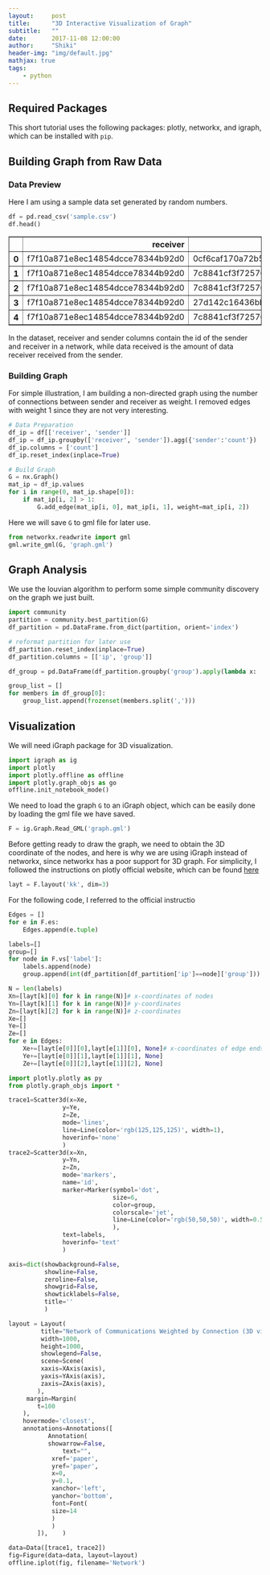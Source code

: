 ```yaml
---
layout:     post
title:      "3D Interactive Visualization of Graph"
subtitle:   ""
date:       2017-11-08 12:00:00
author:     "Shiki"
header-img: "img/default.jpg"
mathjax: true
tags:
    - python
---
```


## Required Packages

This short tutorial uses the following packages: plotly, networkx, and igraph, which can be installed with ```pip```.   

## Building Graph from Raw Data

### Data Preview
Here I am using a sample data set generated by random numbers.  
```python
df = pd.read_csv('sample.csv')
df.head()
```

<div>
<style>
    .dataframe thead tr:only-child th {
        text-align: right;
    }

    .dataframe thead th {
        text-align: left;
    }

    .dataframe tbody tr th {
        vertical-align: top;
    }
</style>
<table border="1" class="dataframe">
  <thead>
    <tr style="text-align: right;">
      <th></th>
      <th>receiver</th>
      <th>sender</th>
      <th>data_received</th>
    </tr>
  </thead>
  <tbody>
    <tr>
      <th>0</th>
      <td>f7f10a871e8ec14854dcce78344b92d0</td>
      <td>0cf6caf170a72b56f8e572c96aa4382e</td>
      <td>632</td>
    </tr>
    <tr>
      <th>1</th>
      <td>f7f10a871e8ec14854dcce78344b92d0</td>
      <td>7c8841cf3f725761af2a14b2d59043a5</td>
      <td>76715</td>
    </tr>
    <tr>
      <th>2</th>
      <td>f7f10a871e8ec14854dcce78344b92d0</td>
      <td>7c8841cf3f725761af2a14b2d59043a5</td>
      <td>51591</td>
    </tr>
    <tr>
      <th>3</th>
      <td>f7f10a871e8ec14854dcce78344b92d0</td>
      <td>27d142c16436bbad772d2c4c3f0d97df</td>
      <td>33814</td>
    </tr>
    <tr>
      <th>4</th>
      <td>f7f10a871e8ec14854dcce78344b92d0</td>
      <td>7c8841cf3f725761af2a14b2d59043a5</td>
      <td>5651</td>
    </tr>
  </tbody>
</table>
</div>

In the dataset, receiver and sender columns contain the id of the sender and receiver in a network, while data received is the amount of data receiver received from the sender.  

### Building Graph

For simple illustration, I am building a non-directed graph using the number of connections between sender and receiver as weight. I removed edges with weight 1 since they are not very interesting.   

```python
# Data Preparation
df_ip = df[['receiver', 'sender']]
df_ip = df_ip.groupby(['receiver', 'sender']).agg({'sender':'count'})
df_ip.columns = ['count']
df_ip.reset_index(inplace=True)

# Build Graph
G = nx.Graph()
mat_ip = df_ip.values
for i in range(0, mat_ip.shape[0]):
    if mat_ip[i, 2] > 1:
        G.add_edge(mat_ip[i, 0], mat_ip[i, 1], weight=mat_ip[i, 2])
```

Here we will save ```G``` to gml file for later use.  
```python
from networkx.readwrite import gml
gml.write_gml(G, 'graph.gml')
```

## Graph Analysis

We use the louvian algorithm to perform some simple community discovery on the graph we just built.  
```python
import community
partition = community.best_partition(G)
df_partition = pd.DataFrame.from_dict(partition, orient='index')
```
```python
# reformat partition for later use
df_partition.reset_index(inplace=True)
df_partition.columns = [['ip', 'group']]

df_group = pd.DataFrame(df_partition.groupby('group').apply(lambda x: ','.join(x.ip)))

group_list = []
for members in df_group[0]:
    group_list.append(frozenset(members.split(',')))
```

## Visualization

We will need iGraph package for 3D visualization.  

```python
import igraph as ig
import plotly
import plotly.offline as offline
import plotly.graph_objs as go
offline.init_notebook_mode()
```
We need to load the graph ```G``` to an iGraph object, which can be easily done by loading the gml file we have saved.  
```python
F = ig.Graph.Read_GML('graph.gml')
```

Before getting ready to draw the graph, we need to obtain the 3D coordinate of the nodes, and here is why we are using iGraph instead of networkx, since networkx has a poor support for 3D graph. For simplicity, I followed the instructions on plotly official website, which can be found [here](https://plot.ly/python/3d-network-graph/)  

```python
layt = F.layout('kk', dim=3)
```

For the following code, I referred to the official instructio
```python
Edges = []
for e in F.es:
    Edges.append(e.tuple)

labels=[]
group=[]
for node in F.vs['label']:
    labels.append(node)
    group.append(int(df_partition[df_partition['ip']==node]['group']))

N = len(labels)
Xn=[layt[k][0] for k in range(N)]# x-coordinates of nodes
Yn=[layt[k][1] for k in range(N)]# y-coordinates
Zn=[layt[k][2] for k in range(N)]# z-coordinates
Xe=[]
Ye=[]
Ze=[]
for e in Edges:
    Xe+=[layt[e[0]][0],layt[e[1]][0], None]# x-coordinates of edge ends
    Ye+=[layt[e[0]][1],layt[e[1]][1], None]
    Ze+=[layt[e[0]][2],layt[e[1]][2], None]
```

```python
import plotly.plotly as py
from plotly.graph_objs import *
```

```python
trace1=Scatter3d(x=Xe,
               y=Ye,
               z=Ze,
               mode='lines',
               line=Line(color='rgb(125,125,125)', width=1),
               hoverinfo='none'
               )
trace2=Scatter3d(x=Xn,
               y=Yn,
               z=Zn,
               mode='markers',
               name='id',
               marker=Marker(symbol='dot',
                             size=6,
                             color=group,
                             colorscale='jet',
                             line=Line(color='rgb(50,50,50)', width=0.5)
                             ),
               text=labels,
               hoverinfo='text'
               )
```

```python
axis=dict(showbackground=False,
          showline=False,
          zeroline=False,
          showgrid=False,
          showticklabels=False,
          title=''
          )
```

```python
layout = Layout(
         title="Network of Communications Weighted by Connection (3D visualization)",
         width=1000,
         height=1000,
         showlegend=False,
         scene=Scene(
         xaxis=XAxis(axis),
         yaxis=YAxis(axis),
         zaxis=ZAxis(axis),
        ),
     margin=Margin(
        t=100
    ),
    hovermode='closest',
    annotations=Annotations([
           Annotation(
           showarrow=False,
               text="",
            xref='paper',
            yref='paper',
            x=0,
            y=0.1,
            xanchor='left',
            yanchor='bottom',
            font=Font(
            size=14
            )
            )
        ]),    )
```

```python
data=Data([trace1, trace2])
fig=Figure(data=data, layout=layout)
offline.iplot(fig, filename='Network')
```

<script src="https://cdn.plot.ly/plotly-latest.min.js"></script>
<div id="f3f0508d-ed2d-454c-b6a1-13e6f5b7a7c1" style="height: 1000px; width: 1000px;" class="plotly-graph-div"></div><script type="text/javascript">window.PLOTLYENV=window.PLOTLYENV || {};window.PLOTLYENV.BASE_URL="https://plot.ly";Plotly.newPlot("f3f0508d-ed2d-454c-b6a1-13e6f5b7a7c1", [{"type": "scatter3d", "x": [1.8091412088752352, 1.6398529829732507, null, 1.8091412088752352, 1.0930539979163616, null, 1.8091412088752352, 1.9243958923331401, null, 1.8091412088752352, 2.4887296856835883, null, 1.8091412088752352, 0.7160512241443698, null, 1.8091412088752352, 2.8399847278043424, null, 1.8091412088752352, 2.4516594050324865, null, 1.8091412088752352, 1.4897694684476248, null, 1.6398529829732507, 0.8421632710042978, null, 1.6398529829732507, 1.8282630776886002, null, 1.6398529829732507, 2.615577016750747, null, 1.6398529829732507, 1.2124187573334209, null, 1.6398529829732507, 0.6354464340278783, null, 1.6398529829732507, 1.4843089118992254, null, 1.6398529829732507, 1.8443924526836346, null, 1.6398529829732507, 2.711648934710735, null, 1.6398529829732507, 0.4793356990042368, null, 1.6398529829732507, 1.7188415696825192, null, 1.6398529829732507, 2.4489877492276997, null, 1.6398529829732507, 1.8387607087189721, null, 1.6398529829732507, 1.022359165461922, null, 1.6398529829732507, 2.8250211646001944, null, 1.6398529829732507, 2.524949510215037, null, 1.6398529829732507, 2.5567594984840616, null, 1.6398529829732507, 1.5663337557797739, null, 1.6398529829732507, 1.5312914385506997, null, 1.6398529829732507, 1.139051086011674, null, 1.6398529829732507, 1.7130302585067727, null, 1.6398529829732507, 2.4701584033289175, null, 1.6398529829732507, 1.595315006649691, null, 1.6398529829732507, 2.383761956099868, null, 1.6398529829732507, 1.7992706439999042, null, 1.6398529829732507, 1.7158656196557474, null, 1.6398529829732507, 2.3885584211963784, null, 1.6398529829732507, 2.4807944092063297, null, 1.6398529829732507, 1.4800962331577918, null, 1.6398529829732507, 0.6602354021851373, null, 1.6398529829732507, 2.802305979503826, null, 1.6398529829732507, 1.7240431867267831, null, 1.6398529829732507, 0.7977759964262622, null, 1.6398529829732507, 2.159258825253589, null, 1.6398529829732507, 0.5428401675271539, null, 1.6398529829732507, 1.7170032999055962, null, 1.6398529829732507, 1.8697450317078128, null, 1.6398529829732507, 1.8642630280135792, null, 1.6398529829732507, 1.3939428097343058, null, 1.6398529829732507, 0.9260594382290387, null, 1.6398529829732507, 1.6847247050808882, null, 1.6398529829732507, 0.4812832599828903, null, 1.6398529829732507, 1.9229958608450646, null, 1.0930539979163616, 1.8387607087189721, null, 1.0930539979163616, 1.5663337557797739, null, 1.0930539979163616, 1.5312914385506997, null, 1.0930539979163616, 1.2124187573334209, null, 1.0930539979163616, -0.002523052686289663, null, 1.0930539979163616, 1.1637519663737097, null, 1.0930539979163616, 0.35888066569171795, null, 1.0930539979163616, 1.3770377058926506, null, 1.0930539979163616, -0.11944292375384949, null, 1.0930539979163616, 0.061140587606771206, null, 1.0930539979163616, 1.5248362511867406, null, 1.0930539979163616, 0.8421632710042978, null, 1.0930539979163616, 1.7188415696825192, null, 1.0930539979163616, 2.4489877492276997, null, 1.0930539979163616, 1.2673610271623552, null, 1.0930539979163616, -0.09147499752074983, null, 1.0930539979163616, 1.2778730571057908, null, 1.0930539979163616, 1.8725089544738494, null, 1.0930539979163616, 0.9411278331876973, null, 1.0930539979163616, 1.7130302585067727, null, 1.0930539979163616, -0.01006198059122763, null, 1.0930539979163616, 0.40579340399227803, null, 1.0930539979163616, 1.9108709746419568, null, 1.0930539979163616, 1.595315006649691, null, 1.0930539979163616, 1.7992706439999042, null, 1.0930539979163616, 0.4244787875029755, null, 1.0930539979163616, -0.14492526452652904, null, 1.0930539979163616, 0.7447845313131862, null, 1.0930539979163616, 1.4800962331577918, null, 1.0930539979163616, 0.24370034786015324, null, 1.0930539979163616, 0.5332662788928755, null, 1.0930539979163616, 0.10647939591693964, null, 1.0930539979163616, 1.9145386433263036, null, 1.0930539979163616, 1.0406437981308312, null, 1.0930539979163616, 0.5388908508925508, null, 1.0930539979163616, 2.159258825253589, null, 1.0930539979163616, 0.894684475057879, null, 1.0930539979163616, 0.4085313232264451, null, 1.0930539979163616, 1.0164889131144725, null, 1.0930539979163616, 1.7170032999055962, null, 1.0930539979163616, 1.5675139725823837, null, 1.0930539979163616, 0.2613816937075544, null, 1.0930539979163616, 1.8642630280135792, null, 1.0930539979163616, 0.6957523813837874, null, 1.0930539979163616, 0.8161284583418782, null, 1.0930539979163616, 0.23411723383458943, null, 1.0930539979163616, 0.4812832599828903, null, 1.0930539979163616, 1.9203906405625213, null, 1.0930539979163616, 1.9229958608450646, null, 1.8443924526836346, 2.8399847278043424, null, 1.8443924526836346, 2.19165192016015, null, 1.8443924526836346, 0.7160512241443698, null, 1.8443924526836346, 2.4516594050324865, null, 1.8443924526836346, 1.4897694684476248, null, 2.8399847278043424, 1.8387607087189721, null, 2.8399847278043424, 1.5663337557797739, null, 2.8399847278043424, 1.7130302585067727, null, 2.8399847278043424, 1.7158656196557474, null, 2.8399847278043424, 2.159258825253589, null, 2.8399847278043424, 1.7170032999055962, null, 2.8399847278043424, 2.615577016750747, null, 2.8399847278043424, 4.15778677131672, null, 2.8399847278043424, 3.641720524595343, null, 2.8399847278043424, 2.9306430809297783, null, 2.8399847278043424, 4.031030736418886, null, 2.8399847278043424, 3.764320299093937, null, 2.8399847278043424, 2.711648934710735, null, 2.8399847278043424, 3.078704642990854, null, 2.8399847278043424, 1.7188415696825192, null, 2.8399847278043424, 2.4489877492276997, null, 2.8399847278043424, 3.850387150404543, null, 2.8399847278043424, 2.8250211646001944, null, 2.8399847278043424, 2.524949510215037, null, 2.8399847278043424, 2.5567594984840616, null, 2.8399847278043424, 1.8725089544738494, null, 2.8399847278043424, 1.5312914385506997, null, 2.8399847278043424, 3.6330380819808825, null, 2.8399847278043424, 4.025400153514437, null, 2.8399847278043424, 3.5988547470113104, null, 2.8399847278043424, 3.436783984788023, null, 2.8399847278043424, 3.86836041496812, null, 2.8399847278043424, 3.993613402012192, null, 2.8399847278043424, 2.4701584033289175, null, 2.8399847278043424, 4.0107432192956285, null, 2.8399847278043424, 1.595315006649691, null, 2.8399847278043424, 2.383761956099868, null, 2.8399847278043424, 1.7992706439999042, null, 2.8399847278043424, 3.61576847769739, null, 2.8399847278043424, 3.491902170909252, null, 2.8399847278043424, 3.8675815384110748, null, 2.8399847278043424, 3.3352960005378582, null, 2.8399847278043424, 2.9436694367942926, null, 2.8399847278043424, 3.5201049424086404, null, 2.8399847278043424, 2.4807944092063297, null, 2.8399847278043424, 1.4800962331577918, null, 2.8399847278043424, 3.1723962335099114, null, 2.8399847278043424, 2.802305979503826, null, 2.8399847278043424, 1.9145386433263036, null, 2.8399847278043424, 2.892653297116749, null, 2.8399847278043424, 3.6918316164320637, null, 2.8399847278043424, 3.3311673391896406, null, 2.8399847278043424, 3.7790267278362113, null, 2.8399847278043424, 3.4118862584051564, null, 2.8399847278043424, 3.6595675564031946, null, 2.8399847278043424, 1.8642630280135792, null, 2.8399847278043424, 1.6847247050808882, null, 2.8399847278043424, 3.2203289633699805, null, 2.8399847278043424, 2.045723936349349, null, 2.8399847278043424, 3.867705870001115, null, 2.8399847278043424, 3.247695257721597, null, 2.8399847278043424, 1.9203906405625213, null, 2.8399847278043424, 3.6410965238437885, null, 2.8399847278043424, 1.9229958608450646, null, 2.8399847278043424, 3.9981137418716712, null, 0.8421632710042978, 1.4897694684476248, null, 0.8421632710042978, 1.9243958923331401, null, 0.8421632710042978, 1.3892359564725179, null, 0.8421632710042978, 0.7160512241443698, null, 0.8421632710042978, 2.4516594050324865, null, 1.4897694684476248, 1.5663337557797739, null, 1.4897694684476248, 1.595315006649691, null, 1.4897694684476248, 1.7158656196557474, null, 1.4897694684476248, 1.4800962331577918, null, 1.4897694684476248, 1.7170032999055962, null, 1.4897694684476248, 2.615577016750747, null, 1.4897694684476248, 1.2124187573334209, null, 1.4897694684476248, 0.35888066569171795, null, 1.4897694684476248, 2.711648934710735, null, 1.4897694684476248, 0.4793356990042368, null, 1.4897694684476248, 1.7188415696825192, null, 1.4897694684476248, 1.022359165461922, null, 1.4897694684476248, 2.8250211646001944, null, 1.4897694684476248, 2.524949510215037, null, 1.4897694684476248, 2.5567594984840616, null, 1.4897694684476248, 1.5312914385506997, null, 1.4897694684476248, 0.7069674914423659, null, 1.4897694684476248, 1.686103603871418, null, 1.4897694684476248, 0.19100614823594253, null, 1.4897694684476248, 2.4701584033289175, null, 1.4897694684476248, 0.40579340399227803, null, 1.4897694684476248, 2.383761956099868, null, 1.4897694684476248, 1.7992706439999042, null, 1.4897694684476248, 2.3885584211963784, null, 1.4897694684476248, 2.4807944092063297, null, 1.4897694684476248, 0.7447845313131862, null, 1.4897694684476248, 0.6602354021851373, null, 1.4897694684476248, 2.802305979503826, null, 1.4897694684476248, 0.7977759964262622, null, 1.4897694684476248, 2.159258825253589, null, 1.4897694684476248, 0.5428401675271539, null, 1.4897694684476248, 1.8642630280135792, null, 1.4897694684476248, 1.6847247050808882, null, 1.4897694684476248, 1.3152540095731275, null, 1.4897694684476248, 1.2521139481882355, null, 1.4897694684476248, 0.4812832599828903, null, 1.9243958923331401, 1.2124187573334209, null, 1.9243958923331401, 1.7188415696825192, null, 1.9243958923331401, 1.5663337557797739, null, 1.9243958923331401, 1.7130302585067727, null, 1.9243958923331401, 0.40579340399227803, null, 1.9243958923331401, 1.7992706439999042, null, 1.9243958923331401, 2.911612962802882, null, 1.9243958923331401, 2.3885584211963784, null, 1.9243958923331401, 2.81992973981312, null, 1.9243958923331401, 2.802305979503826, null, 1.9243958923331401, 1.8642630280135792, null, 1.9243958923331401, 1.9229958608450646, null, 1.2124187573334209, 1.3892359564725179, null, 1.2124187573334209, 2.4887296856835883, null, 1.2124187573334209, 2.290907839367417, null, 1.2124187573334209, 0.7160512241443698, null, 1.2124187573334209, 1.493784698082266, null, 1.2124187573334209, 2.4516594050324865, null, 1.7188415696825192, 1.3892359564725179, null, 1.7188415696825192, 2.4887296856835883, null, 1.7188415696825192, 2.19165192016015, null, 1.7188415696825192, 0.7160512241443698, null, 1.7188415696825192, 1.493784698082266, null, 1.7188415696825192, 2.4516594050324865, null, 1.5663337557797739, 1.3892359564725179, null, 1.5663337557797739, 0.7160512241443698, null, 1.5663337557797739, 2.4516594050324865, null, 1.7130302585067727, 0.7160512241443698, null, 1.7130302585067727, 2.4516594050324865, null, 1.7130302585067727, 2.19165192016015, null, 1.7130302585067727, 2.290907839367417, null, 0.40579340399227803, 0.7160512241443698, null, 1.7992706439999042, 1.3892359564725179, null, 1.7992706439999042, 2.4887296856835883, null, 1.7992706439999042, 2.061511883946768, null, 1.7992706439999042, 2.19165192016015, null, 1.7992706439999042, 2.290907839367417, null, 1.7992706439999042, 0.7160512241443698, null, 1.7992706439999042, 1.493784698082266, null, 1.7992706439999042, 2.4516594050324865, null, 2.911612962802882, 2.290907839367417, null, 2.911612962802882, 2.4516594050324865, null, 2.3885584211963784, 2.4887296856835883, null, 2.3885584211963784, 2.290907839367417, null, 2.81992973981312, 2.4516594050324865, null, 2.802305979503826, 2.4516594050324865, null, 1.8642630280135792, 2.4887296856835883, null, 1.8642630280135792, 2.061511883946768, null, 1.8642630280135792, 2.290907839367417, null, 1.8642630280135792, 0.7160512241443698, null, 1.8642630280135792, 1.493784698082266, null, 1.8642630280135792, 2.4516594050324865, null, 1.9229958608450646, 2.4887296856835883, null, 1.9229958608450646, 2.19165192016015, null, 1.9229958608450646, 2.290907839367417, null, 1.9229958608450646, 0.7160512241443698, null, 1.9229958608450646, 2.4516594050324865, null, 2.615577016750747, 1.493784698082266, null, 2.615577016750747, 2.4516594050324865, null, 0.6354464340278783, 0.7160512241443698, null, 2.711648934710735, 2.4516594050324865, null, 0.4793356990042368, 0.7160512241443698, null, 0.4793356990042368, 1.493784698082266, null, 1.8387607087189721, 2.4887296856835883, null, 1.8387607087189721, 2.19165192016015, null, 1.8387607087189721, 0.7160512241443698, null, 1.8387607087189721, 1.493784698082266, null, 1.8387607087189721, 2.1064059917973097, null, 1.8387607087189721, 2.4516594050324865, null, 2.8250211646001944, 2.4516594050324865, null, 2.524949510215037, 1.3892359564725179, null, 2.524949510215037, 1.493784698082266, null, 2.524949510215037, 2.4516594050324865, null, 1.5312914385506997, 1.3892359564725179, null, 1.5312914385506997, 0.7160512241443698, null, 1.5312914385506997, 1.493784698082266, null, 1.5312914385506997, 2.4516594050324865, null, 1.595315006649691, 0.7160512241443698, null, 1.595315006649691, 2.4516594050324865, null, 1.7158656196557474, 0.7160512241443698, null, 2.4807944092063297, 1.3892359564725179, null, 1.4800962331577918, 1.3892359564725179, null, 1.4800962331577918, 0.7160512241443698, null, 1.4800962331577918, 2.4516594050324865, null, 2.159258825253589, 1.3892359564725179, null, 2.159258825253589, 2.4887296856835883, null, 2.159258825253589, 1.493784698082266, null, 2.159258825253589, 2.4516594050324865, null, 0.5428401675271539, 0.7160512241443698, null, 1.7170032999055962, 1.3892359564725179, null, 1.7170032999055962, 2.4887296856835883, null, 1.7170032999055962, 2.290907839367417, null, 1.7170032999055962, 0.7160512241443698, null, 1.7170032999055962, 1.493784698082266, null, 0.9260594382290387, 2.061511883946768, null, 0.9260594382290387, 0.7160512241443698, null, 0.9260594382290387, 1.493784698082266, null, 1.6847247050808882, 0.7160512241443698, null, 0.4812832599828903, 1.3892359564725179, null, 0.4812832599828903, 0.7160512241443698, null, 1.3892359564725179, 1.360696098813408, null, 1.3892359564725179, 0.35888066569171795, null, 1.3892359564725179, 0.2983750237373203, null, 1.3892359564725179, 0.7664248603088741, null, 1.3892359564725179, 1.4668105693767208, null, 1.3892359564725179, 0.8230444918356765, null, 1.3892359564725179, 0.9781264713258151, null, 1.3892359564725179, 0.7447845313131862, null, 1.3892359564725179, 1.9268239476462918, null, 1.3892359564725179, 2.0888335648636964, null, 1.3892359564725179, 1.8523245934081756, null, 1.3892359564725179, 1.3152540095731275, null, 1.3892359564725179, 0.2982085018462818, null, 0.35888066569171795, 0.7160512241443698, null, 0.7447845313131862, 0.7160512241443698, null, 0.7447845313131862, 2.4516594050324865, null, -0.09147499752074983, 0.7160512241443698, null, 1.8725089544738494, 2.290907839367417, null, 1.8725089544738494, 0.7160512241443698, null, 1.8725089544738494, 2.4516594050324865, null, -0.01006198059122763, 0.7160512241443698, null, 1.9108709746419568, 2.4887296856835883, null, -0.14492526452652904, 0.7160512241443698, null, 0.24370034786015324, 0.7160512241443698, null, 0.10647939591693964, 0.7160512241443698, null, 1.9145386433263036, 2.4887296856835883, null, 1.9145386433263036, 2.290907839367417, null, 1.9145386433263036, 0.7160512241443698, null, 1.0406437981308312, 2.4887296856835883, null, 1.0406437981308312, 0.7160512241443698, null, 0.4085313232264451, 0.7160512241443698, null, 1.9203906405625213, 2.4887296856835883, null, 1.9203906405625213, 0.7160512241443698, null, 1.9203906405625213, 2.4516594050324865, null, 0.7160512241443698, 0.5675541162387419, null, 0.7160512241443698, -0.6004348863904275, null, 0.7160512241443698, 0.6111437081273408, null, 0.7160512241443698, -0.14779715145475242, null, 0.7160512241443698, -0.4198098579739797, null, 0.7160512241443698, 0.17754166721161835, null, 0.7160512241443698, -0.0590758121999627, null, 0.7160512241443698, -0.5662164259358133, null, 0.7160512241443698, 0.19100614823594253, null, 0.7160512241443698, 0.22564237049612307, null, 0.7160512241443698, -0.38352646199316737, null, 0.7160512241443698, 0.35959355867457193, null, 0.7160512241443698, -0.44927718412499906, null, 0.7160512241443698, -0.18626964387023356, null, 0.7160512241443698, -0.07125765311324983, null, 0.7160512241443698, 0.8179049465517897, null, 0.7160512241443698, 0.08917266490159656, null, 0.7160512241443698, 0.3834324436755649, null, 0.7160512241443698, 0.7683045606848842, null, 0.7160512241443698, 0.8148878438074764, null, 0.7160512241443698, -0.5267871981502206, null, 0.7160512241443698, -0.5830517414747304, null, 0.7160512241443698, -0.21327161987471233, null, 0.7160512241443698, 2.045723936349349, null, 0.7160512241443698, 0.7115618411542532, null, 0.7160512241443698, -0.42900634306189944, null, 0.7160512241443698, 0.3267468600068522, null, 2.4516594050324865, 3.333812377380148, null, 2.4516594050324865, 3.5201049424086404, null, 2.4516594050324865, 3.6918316164320637, null, 2.4516594050324865, 3.2683924553089416, null, 2.4516594050324865, 3.6410965238437885, null, 3.149594179322065, 2.290907839367417, null, 2.290907839367417, 2.7251340972249314, null, 2.4887296856835883, 3.350835279604575, null, 2.4887296856835883, 3.5988547470113104, null, 2.4887296856835883, 2.975531339746791, null, 2.4887296856835883, 3.2399104959292977, null, 2.4887296856835883, 3.036151546779911, null, 2.4887296856835883, 3.5201049424086404, null, 2.4887296856835883, 2.81053179569291, null, 2.4887296856835883, 3.3311673391896406, null, 2.4887296856835883, 3.2683924553089416, null, 2.4887296856835883, 2.6351248079495644, null, 2.4887296856835883, 2.045723936349349, null, 2.4887296856835883, 3.515568459549405, null, 3.3311673391896406, 2.061511883946768, null, 5.409142968026216, 4.15778677131672, null, 5.409142968026216, 6.466270047883147, null, 5.409142968026216, 6.0592115214377325, null, 5.409142968026216, 6.345232329197404, null, 2.1064059917973097, 2.269338960218194, null], "y": [1.9217680131218038, 1.0137393409864575, null, 1.9217680131218038, 3.0657265085735665, null, 1.9217680131218038, 2.593239311938927, null, 1.9217680131218038, 3.088466254096495, null, 1.9217680131218038, 1.7462306777892709, null, 1.9217680131218038, 1.463771662951738, null, 1.9217680131218038, 2.167123533001271, null, 1.9217680131218038, 1.1811623382738747, null, 1.0137393409864575, 2.024417787347216, null, 1.0137393409864575, 0.31631089652988464, null, 1.0137393409864575, 0.8544607647885694, null, 1.0137393409864575, 2.4029359552250042, null, 1.0137393409864575, 0.4527374538723159, null, 1.0137393409864575, -0.46167377271535315, null, 1.0137393409864575, 1.0833391300922777, null, 1.0137393409864575, 0.7294695846211107, null, 1.0137393409864575, 0.8205105924373662, null, 1.0137393409864575, 2.0776511710228847, null, 1.0137393409864575, 2.348579716807067, null, 1.0137393409864575, 2.0222225806838154, null, 1.0137393409864575, 0.2762982490853161, null, 1.0137393409864575, 0.8760045365413678, null, 1.0137393409864575, 1.3382740073212704, null, 1.0137393409864575, 0.35830217145121035, null, 1.0137393409864575, 1.849614818332861, null, 1.0137393409864575, 1.7252236999153738, null, 1.0137393409864575, -0.3478380573030157, null, 1.0137393409864575, 2.015792062149894, null, 1.0137393409864575, 0.31086347491187616, null, 1.0137393409864575, 1.6152460364655246, null, 1.0137393409864575, 0.2854018042402231, null, 1.0137393409864575, 2.222158785292337, null, 1.0137393409864575, 0.7790913416195097, null, 1.0137393409864575, 2.137915129809514, null, 1.0137393409864575, 1.0795088254244503, null, 1.0137393409864575, 1.7740972542290039, null, 1.0137393409864575, 0.4915583702493366, null, 1.0137393409864575, 1.1905273596228105, null, 1.0137393409864575, -0.3912816474392854, null, 1.0137393409864575, 0.12963711991703894, null, 1.0137393409864575, 2.2945135268362957, null, 1.0137393409864575, 0.6026454726993031, null, 1.0137393409864575, 2.160692795495643, null, 1.0137393409864575, -0.039888435776905394, null, 1.0137393409864575, 2.1172182761350142, null, 1.0137393409864575, -0.20391357392040854, null, 1.0137393409864575, 0.7010395812596348, null, 1.0137393409864575, 0.7235825336558191, null, 1.0137393409864575, 1.8557878585682805, null, 1.0137393409864575, 2.2777135195152, null, 3.0657265085735665, 2.0222225806838154, null, 3.0657265085735665, 1.849614818332861, null, 3.0657265085735665, 1.7252236999153738, null, 3.0657265085735665, 2.4029359552250042, null, 3.0657265085735665, 3.8083593108160807, null, 3.0657265085735665, 4.357529538889667, null, 3.0657265085735665, 2.1403598505738586, null, 3.0657265085735665, 4.306953636291527, null, 3.0657265085735665, 3.5390026999744113, null, 3.0657265085735665, 3.478550468052146, null, 3.0657265085735665, 4.209598120278004, null, 3.0657265085735665, 2.024417787347216, null, 3.0657265085735665, 2.0776511710228847, null, 3.0657265085735665, 2.348579716807067, null, 3.0657265085735665, 4.14420822297413, null, 3.0657265085735665, 2.744954405216751, null, 3.0657265085735665, 4.054624381804297, null, 3.0657265085735665, 2.4098508277951893, null, 3.0657265085735665, 4.014078251399983, null, 3.0657265085735665, 2.015792062149894, null, 3.0657265085735665, 2.8139833785693606, null, 3.0657265085735665, 2.1903786689039006, null, 3.0657265085735665, 4.096636051566173, null, 3.0657265085735665, 1.6152460364655246, null, 3.0657265085735665, 2.222158785292337, null, 3.0657265085735665, 3.648517240393472, null, 3.0657265085735665, 2.658420520626084, null, 3.0657265085735665, 2.2854516621321195, null, 3.0657265085735665, 1.7740972542290039, null, 3.0657265085735665, 2.9109417817117205, null, 3.0657265085735665, 4.182849039813539, null, 3.0657265085735665, 2.8750427592961687, null, 3.0657265085735665, 2.523575223493535, null, 3.0657265085735665, 3.0345843549601583, null, 3.0657265085735665, 4.019868871055944, null, 3.0657265085735665, 2.2945135268362957, null, 3.0657265085735665, 3.8408248260046878, null, 3.0657265085735665, 2.927152598086686, null, 3.0657265085735665, 4.2671742959672745, null, 3.0657265085735665, 2.160692795495643, null, 3.0657265085735665, 4.324832971525024, null, 3.0657265085735665, 3.909308373265999, null, 3.0657265085735665, 2.1172182761350142, null, 3.0657265085735665, 4.03505144165607, null, 3.0657265085735665, 4.242941046031562, null, 3.0657265085735665, 3.9850229025858166, null, 3.0657265085735665, 1.8557878585682805, null, 3.0657265085735665, 2.344922991214927, null, 3.0657265085735665, 2.2777135195152, null, 1.0833391300922777, 1.463771662951738, null, 1.0833391300922777, 2.8424161622730573, null, 1.0833391300922777, 1.7462306777892709, null, 1.0833391300922777, 2.167123533001271, null, 1.0833391300922777, 1.1811623382738747, null, 1.463771662951738, 2.0222225806838154, null, 1.463771662951738, 1.849614818332861, null, 1.463771662951738, 2.015792062149894, null, 1.463771662951738, 0.7790913416195097, null, 1.463771662951738, 2.2945135268362957, null, 1.463771662951738, 2.160692795495643, null, 1.463771662951738, 0.8544607647885694, null, 1.463771662951738, 1.2249569781624605, null, 1.463771662951738, 0.539154564963577, null, 1.463771662951738, 0.7250971703921084, null, 1.463771662951738, 1.7703415777383007, null, 1.463771662951738, 1.5309342695768053, null, 1.463771662951738, 0.7294695846211107, null, 1.463771662951738, 1.0624797234739844, null, 1.463771662951738, 2.0776511710228847, null, 1.463771662951738, 2.348579716807067, null, 1.463771662951738, 0.8306635875862188, null, 1.463771662951738, 0.8760045365413678, null, 1.463771662951738, 1.3382740073212704, null, 1.463771662951738, 0.35830217145121035, null, 1.463771662951738, 2.4098508277951893, null, 1.463771662951738, 1.7252236999153738, null, 1.463771662951738, 1.9336396428582785, null, 1.463771662951738, 2.063542626410838, null, 1.463771662951738, 2.55802898505543, null, 1.463771662951738, 0.2773097639412701, null, 1.463771662951738, 2.0188472479747324, null, 1.463771662951738, 1.3305524361801628, null, 1.463771662951738, 0.31086347491187616, null, 1.463771662951738, 1.6945776193871749, null, 1.463771662951738, 1.6152460364655246, null, 1.463771662951738, 0.2854018042402231, null, 1.463771662951738, 2.222158785292337, null, 1.463771662951738, 0.7981462461877253, null, 1.463771662951738, 1.1599695649035275, null, 1.463771662951738, 1.1709804350673922, null, 1.463771662951738, 0.37407804951013957, null, 1.463771662951738, 0.19028958024975975, null, 1.463771662951738, 2.558936505835021, null, 1.463771662951738, 1.0795088254244503, null, 1.463771662951738, 1.7740972542290039, null, 1.463771662951738, 0.14224723302258052, null, 1.463771662951738, 1.1905273596228105, null, 1.463771662951738, 2.523575223493535, null, 1.463771662951738, 0.3949445566034589, null, 1.463771662951738, 2.1056724260859796, null, 1.463771662951738, 2.4245986876912804, null, 1.463771662951738, 0.9066980360977435, null, 1.463771662951738, 1.715143361305407, null, 1.463771662951738, 0.5533871763713825, null, 1.463771662951738, 2.1172182761350142, null, 1.463771662951738, 0.7235825336558191, null, 1.463771662951738, 1.418652736621632, null, 1.463771662951738, 1.6977123540747883, null, 1.463771662951738, 1.3382787543809427, null, 1.463771662951738, 0.6481983640102887, null, 1.463771662951738, 2.344922991214927, null, 1.463771662951738, 1.8240459729018912, null, 1.463771662951738, 2.2777135195152, null, 1.463771662951738, 2.107555110563106, null, 2.024417787347216, 1.1811623382738747, null, 2.024417787347216, 2.593239311938927, null, 2.024417787347216, 2.1534575532768874, null, 2.024417787347216, 1.7462306777892709, null, 2.024417787347216, 2.167123533001271, null, 1.1811623382738747, 1.849614818332861, null, 1.1811623382738747, 1.6152460364655246, null, 1.1811623382738747, 0.7790913416195097, null, 1.1811623382738747, 1.7740972542290039, null, 1.1811623382738747, 2.160692795495643, null, 1.1811623382738747, 0.8544607647885694, null, 1.1811623382738747, 2.4029359552250042, null, 1.1811623382738747, 2.1403598505738586, null, 1.1811623382738747, 0.7294695846211107, null, 1.1811623382738747, 0.8205105924373662, null, 1.1811623382738747, 2.0776511710228847, null, 1.1811623382738747, 0.2762982490853161, null, 1.1811623382738747, 0.8760045365413678, null, 1.1811623382738747, 1.3382740073212704, null, 1.1811623382738747, 0.35830217145121035, null, 1.1811623382738747, 1.7252236999153738, null, 1.1811623382738747, 0.7312232301635899, null, 1.1811623382738747, 0.6475757009523065, null, 1.1811623382738747, 0.8716934633146733, null, 1.1811623382738747, 0.31086347491187616, null, 1.1811623382738747, 2.1903786689039006, null, 1.1811623382738747, 0.2854018042402231, null, 1.1811623382738747, 2.222158785292337, null, 1.1811623382738747, 2.137915129809514, null, 1.1811623382738747, 1.0795088254244503, null, 1.1811623382738747, 2.2854516621321195, null, 1.1811623382738747, 0.4915583702493366, null, 1.1811623382738747, 1.1905273596228105, null, 1.1811623382738747, 0.12963711991703894, null, 1.1811623382738747, 2.2945135268362957, null, 1.1811623382738747, 0.6026454726993031, null, 1.1811623382738747, 2.1172182761350142, null, 1.1811623382738747, 0.7235825336558191, null, 1.1811623382738747, 1.1670526837665922, null, 1.1811623382738747, 0.37343824714370727, null, 1.1811623382738747, 1.8557878585682805, null, 2.593239311938927, 2.4029359552250042, null, 2.593239311938927, 2.0776511710228847, null, 2.593239311938927, 1.849614818332861, null, 2.593239311938927, 2.015792062149894, null, 2.593239311938927, 2.1903786689039006, null, 2.593239311938927, 2.222158785292337, null, 2.593239311938927, 3.1632752590029076, null, 2.593239311938927, 2.137915129809514, null, 2.593239311938927, 2.749372882677112, null, 2.593239311938927, 1.1905273596228105, null, 2.593239311938927, 2.1172182761350142, null, 2.593239311938927, 2.2777135195152, null, 2.4029359552250042, 2.1534575532768874, null, 2.4029359552250042, 3.088466254096495, null, 2.4029359552250042, 3.089564857111714, null, 2.4029359552250042, 1.7462306777892709, null, 2.4029359552250042, 1.6131171728332303, null, 2.4029359552250042, 2.167123533001271, null, 2.0776511710228847, 2.1534575532768874, null, 2.0776511710228847, 3.088466254096495, null, 2.0776511710228847, 2.8424161622730573, null, 2.0776511710228847, 1.7462306777892709, null, 2.0776511710228847, 1.6131171728332303, null, 2.0776511710228847, 2.167123533001271, null, 1.849614818332861, 2.1534575532768874, null, 1.849614818332861, 1.7462306777892709, null, 1.849614818332861, 2.167123533001271, null, 2.015792062149894, 1.7462306777892709, null, 2.015792062149894, 2.167123533001271, null, 2.015792062149894, 2.8424161622730573, null, 2.015792062149894, 3.089564857111714, null, 2.1903786689039006, 1.7462306777892709, null, 2.222158785292337, 2.1534575532768874, null, 2.222158785292337, 3.088466254096495, null, 2.222158785292337, 2.3099495156373075, null, 2.222158785292337, 2.8424161622730573, null, 2.222158785292337, 3.089564857111714, null, 2.222158785292337, 1.7462306777892709, null, 2.222158785292337, 1.6131171728332303, null, 2.222158785292337, 2.167123533001271, null, 3.1632752590029076, 3.089564857111714, null, 3.1632752590029076, 2.167123533001271, null, 2.137915129809514, 3.088466254096495, null, 2.137915129809514, 3.089564857111714, null, 2.749372882677112, 2.167123533001271, null, 1.1905273596228105, 2.167123533001271, null, 2.1172182761350142, 3.088466254096495, null, 2.1172182761350142, 2.3099495156373075, null, 2.1172182761350142, 3.089564857111714, null, 2.1172182761350142, 1.7462306777892709, null, 2.1172182761350142, 1.6131171728332303, null, 2.1172182761350142, 2.167123533001271, null, 2.2777135195152, 3.088466254096495, null, 2.2777135195152, 2.8424161622730573, null, 2.2777135195152, 3.089564857111714, null, 2.2777135195152, 1.7462306777892709, null, 2.2777135195152, 2.167123533001271, null, 0.8544607647885694, 1.6131171728332303, null, 0.8544607647885694, 2.167123533001271, null, 0.4527374538723159, 1.7462306777892709, null, 0.7294695846211107, 2.167123533001271, null, 0.8205105924373662, 1.7462306777892709, null, 0.8205105924373662, 1.6131171728332303, null, 2.0222225806838154, 3.088466254096495, null, 2.0222225806838154, 2.8424161622730573, null, 2.0222225806838154, 1.7462306777892709, null, 2.0222225806838154, 1.6131171728332303, null, 2.0222225806838154, 2.3493607936211554, null, 2.0222225806838154, 2.167123533001271, null, 0.8760045365413678, 2.167123533001271, null, 1.3382740073212704, 2.1534575532768874, null, 1.3382740073212704, 1.6131171728332303, null, 1.3382740073212704, 2.167123533001271, null, 1.7252236999153738, 2.1534575532768874, null, 1.7252236999153738, 1.7462306777892709, null, 1.7252236999153738, 1.6131171728332303, null, 1.7252236999153738, 2.167123533001271, null, 1.6152460364655246, 1.7462306777892709, null, 1.6152460364655246, 2.167123533001271, null, 0.7790913416195097, 1.7462306777892709, null, 1.0795088254244503, 2.1534575532768874, null, 1.7740972542290039, 2.1534575532768874, null, 1.7740972542290039, 1.7462306777892709, null, 1.7740972542290039, 2.167123533001271, null, 2.2945135268362957, 2.1534575532768874, null, 2.2945135268362957, 3.088466254096495, null, 2.2945135268362957, 1.6131171728332303, null, 2.2945135268362957, 2.167123533001271, null, 0.6026454726993031, 1.7462306777892709, null, 2.160692795495643, 2.1534575532768874, null, 2.160692795495643, 3.088466254096495, null, 2.160692795495643, 3.089564857111714, null, 2.160692795495643, 1.7462306777892709, null, 2.160692795495643, 1.6131171728332303, null, 0.7010395812596348, 2.3099495156373075, null, 0.7010395812596348, 1.7462306777892709, null, 0.7010395812596348, 1.6131171728332303, null, 0.7235825336558191, 1.7462306777892709, null, 1.8557878585682805, 2.1534575532768874, null, 1.8557878585682805, 1.7462306777892709, null, 2.1534575532768874, 3.029853914681516, null, 2.1534575532768874, 2.1403598505738586, null, 2.1534575532768874, 2.4499469697518395, null, 2.1534575532768874, 2.255243857626107, null, 2.1534575532768874, 2.1935641513431947, null, 2.1534575532768874, 2.951073016118234, null, 2.1534575532768874, 1.639253381969922, null, 2.1534575532768874, 2.2854516621321195, null, 2.1534575532768874, 1.8448507609064997, null, 2.1534575532768874, 2.469039234428843, null, 2.1534575532768874, 3.019117026696239, null, 2.1534575532768874, 1.1670526837665922, null, 2.1534575532768874, 1.7813654438659954, null, 2.1403598505738586, 1.7462306777892709, null, 2.2854516621321195, 1.7462306777892709, null, 2.2854516621321195, 2.167123533001271, null, 2.744954405216751, 1.7462306777892709, null, 2.4098508277951893, 3.089564857111714, null, 2.4098508277951893, 1.7462306777892709, null, 2.4098508277951893, 2.167123533001271, null, 2.8139833785693606, 1.7462306777892709, null, 4.096636051566173, 3.088466254096495, null, 2.658420520626084, 1.7462306777892709, null, 2.9109417817117205, 1.7462306777892709, null, 2.8750427592961687, 1.7462306777892709, null, 2.523575223493535, 3.088466254096495, null, 2.523575223493535, 3.089564857111714, null, 2.523575223493535, 1.7462306777892709, null, 3.0345843549601583, 3.088466254096495, null, 3.0345843549601583, 1.7462306777892709, null, 2.927152598086686, 1.7462306777892709, null, 2.344922991214927, 3.088466254096495, null, 2.344922991214927, 1.7462306777892709, null, 2.344922991214927, 2.167123533001271, null, 1.7462306777892709, 2.2911634540455097, null, 1.7462306777892709, 1.8063042285702675, null, 1.7462306777892709, 0.6847196658727595, null, 1.7462306777892709, 2.215881041515284, null, 1.7462306777892709, 1.0429134833114007, null, 1.7462306777892709, 1.903319918031323, null, 1.7462306777892709, 1.2522374205771791, null, 1.7462306777892709, 1.4847170857277379, null, 1.7462306777892709, 0.8716934633146733, null, 1.7462306777892709, 2.347550279223625, null, 1.7462306777892709, 1.1267700110259273, null, 1.7462306777892709, 0.5869494788878274, null, 1.7462306777892709, 1.5816449406139688, null, 1.7462306777892709, 1.711359303564093, null, 1.7462306777892709, 0.8911113287323261, null, 1.7462306777892709, 1.6486804107361772, null, 1.7462306777892709, 0.5683103832267687, null, 1.7462306777892709, 1.5095568068023064, null, 1.7462306777892709, 0.9493111553124501, null, 1.7462306777892709, 1.281051735827355, null, 1.7462306777892709, 1.407005952426549, null, 1.7462306777892709, 1.9598923573167257, null, 1.7462306777892709, 0.7527347977847705, null, 1.7462306777892709, 1.6977123540747883, null, 1.7462306777892709, 1.9903682352227037, null, 1.7462306777892709, 2.0808164365315123, null, 1.7462306777892709, 1.0446399538397098, null, 2.167123533001271, 2.5374891433719733, null, 2.167123533001271, 2.558936505835021, null, 2.167123533001271, 2.1056724260859796, null, 2.167123533001271, 3.462619188595261, null, 2.167123533001271, 1.8240459729018912, null, 4.220114368835517, 3.089564857111714, null, 3.089564857111714, 4.097118028153963, null, 3.088466254096495, 3.928666728995224, null, 3.088466254096495, 2.55802898505543, null, 3.088466254096495, 4.385585513110691, null, 3.088466254096495, 4.242846676235575, null, 3.088466254096495, 3.7224576153370723, null, 3.088466254096495, 2.558936505835021, null, 3.088466254096495, 4.2714328673128845, null, 3.088466254096495, 2.4245986876912804, null, 3.088466254096495, 3.462619188595261, null, 3.088466254096495, 3.985770774734923, null, 3.088466254096495, 1.6977123540747883, null, 3.088466254096495, 4.027608246014353, null, 2.4245986876912804, 2.3099495156373075, null, 0.8545715457046479, 1.2249569781624605, null, 0.8545715457046479, 1.3175900062769093, null, 0.8545715457046479, -0.07611343542869503, null, 0.8545715457046479, 0.5217338648983146, null, 2.3493607936211554, 2.513575919861699, null], "z": [-3.083291273645444, -3.8399846506851847, null, -3.083291273645444, -3.3581060661166906, null, -3.083291273645444, -4.349051666368093, null, -3.083291273645444, -2.9716490556782253, null, -3.083291273645444, -2.692766624440199, null, -3.083291273645444, -3.0822826244376076, null, -3.083291273645444, -3.9363803685211463, null, -3.083291273645444, -4.131430870981777, null, -3.8399846506851847, -4.048828398302367, null, -3.8399846506851847, -5.119359180393256, null, -3.8399846506851847, -4.112150795599347, null, -3.8399846506851847, -3.8609322652542644, null, -3.8399846506851847, -2.9991672374181513, null, -3.8399846506851847, -3.585201565534905, null, -3.8399846506851847, -2.8985461111467994, null, -3.8399846506851847, -3.9399723469442915, null, -3.8399846506851847, -3.624414535057089, null, -3.8399846506851847, -3.4976351102805556, null, -3.8399846506851847, -3.5490038394403327, null, -3.8399846506851847, -2.7149007826477027, null, -3.8399846506851847, -4.743894536929954, null, -3.8399846506851847, -4.1487253781613225, null, -3.8399846506851847, -4.51524643555453, null, -3.8399846506851847, -3.7689655735874403, null, -3.8399846506851847, -3.7124671693937157, null, -3.8399846506851847, -3.55237294911478, null, -3.8399846506851847, -3.9275421888299844, null, -3.8399846506851847, -3.0059871262489724, null, -3.8399846506851847, -3.5742368551725368, null, -3.8399846506851847, -3.0697540287489202, null, -3.8399846506851847, -3.3843598055951287, null, -3.8399846506851847, -3.4826603529594773, null, -3.8399846506851847, -2.7313366950172777, null, -3.8399846506851847, -4.637445790914505, null, -3.8399846506851847, -4.51468618496432, null, -3.8399846506851847, -3.629165768679564, null, -3.8399846506851847, -4.72154955647093, null, -3.8399846506851847, -4.224632536066582, null, -3.8399846506851847, -4.132886862477723, null, -3.8399846506851847, -4.419711025288174, null, -3.8399846506851847, -4.014266688904623, null, -3.8399846506851847, -3.3856053616711526, null, -3.8399846506851847, -3.609528206514865, null, -3.8399846506851847, -4.786885487394387, null, -3.8399846506851847, -3.202798264249326, null, -3.8399846506851847, -4.490398801456603, null, -3.8399846506851847, -2.803554731874576, null, -3.8399846506851847, -2.846109058640685, null, -3.8399846506851847, -3.9841540602635557, null, -3.8399846506851847, -3.0328730403961712, null, -3.3581060661166906, -2.7149007826477027, null, -3.3581060661166906, -3.7124671693937157, null, -3.3581060661166906, -3.55237294911478, null, -3.3581060661166906, -3.8609322652542644, null, -3.3581060661166906, -3.4207246918248955, null, -3.3581060661166906, -3.304432567240552, null, -3.3581060661166906, -3.9753218340177376, null, -3.3581060661166906, -2.8650278149353374, null, -3.3581060661166906, -3.8570628372454787, null, -3.3581060661166906, -4.249569538608871, null, -3.3581060661166906, -4.002596634644842, null, -3.3581060661166906, -4.048828398302367, null, -3.3581060661166906, -3.4976351102805556, null, -3.3581060661166906, -3.5490038394403327, null, -3.3581060661166906, -2.4490778422748187, null, -3.3581060661166906, -2.9180869970136323, null, -3.3581060661166906, -4.319131232581405, null, -3.3581060661166906, -2.7610464968517796, null, -3.3581060661166906, -2.2866404158751514, null, -3.3581060661166906, -3.0059871262489724, null, -3.3581060661166906, -2.7271918943844486, null, -3.3581060661166906, -3.6232477540315364, null, -3.3581060661166906, -3.044172253089564, null, -3.3581060661166906, -3.0697540287489202, null, -3.3581060661166906, -3.4826603529594773, null, -3.3581060661166906, -4.441696055618456, null, -3.3581060661166906, -3.1154844679316636, null, -3.3581060661166906, -4.007291194526521, null, -3.3581060661166906, -3.629165768679564, null, -3.3581060661166906, -2.3825416612057113, null, -3.3581060661166906, -3.4322268991762024, null, -3.3581060661166906, -2.551901846931803, null, -3.3581060661166906, -2.589956130892457, null, -3.3581060661166906, -2.260858503611397, null, -3.3581060661166906, -2.5557272377507756, null, -3.3581060661166906, -4.014266688904623, null, -3.3581060661166906, -4.500753892093141, null, -3.3581060661166906, -2.227802153152457, null, -3.3581060661166906, -3.8182196615038237, null, -3.3581060661166906, -3.609528206514865, null, -3.3581060661166906, -3.56968976361716, null, -3.3581060661166906, -3.893407006218883, null, -3.3581060661166906, -3.202798264249326, null, -3.3581060661166906, -4.148258750989354, null, -3.3581060661166906, -2.8804876128351187, null, -3.3581060661166906, -2.9964377073305686, null, -3.3581060661166906, -3.9841540602635557, null, -3.3581060661166906, -2.5186074039358948, null, -3.3581060661166906, -3.0328730403961712, null, -2.8985461111467994, -3.0822826244376076, null, -2.8985461111467994, -2.4058523396809735, null, -2.8985461111467994, -2.692766624440199, null, -2.8985461111467994, -3.9363803685211463, null, -2.8985461111467994, -4.131430870981777, null, -3.0822826244376076, -2.7149007826477027, null, -3.0822826244376076, -3.7124671693937157, null, -3.0822826244376076, -3.0059871262489724, null, -3.0822826244376076, -2.7313366950172777, null, -3.0822826244376076, -4.014266688904623, null, -3.0822826244376076, -3.609528206514865, null, -3.0822826244376076, -4.112150795599347, null, -3.0822826244376076, -3.068083646987062, null, -3.0822826244376076, -3.6304009125865204, null, -3.0822826244376076, -1.886768729756803, null, -3.0822826244376076, -3.6153286394881006, null, -3.0822826244376076, -2.2232763685851014, null, -3.0822826244376076, -3.9399723469442915, null, -3.0822826244376076, -1.7707045197422735, null, -3.0822826244376076, -3.4976351102805556, null, -3.0822826244376076, -3.5490038394403327, null, -3.0822826244376076, -3.3155023754173674, null, -3.0822826244376076, -4.1487253781613225, null, -3.0822826244376076, -4.51524643555453, null, -3.0822826244376076, -3.7689655735874403, null, -3.0822826244376076, -2.7610464968517796, null, -3.0822826244376076, -3.55237294911478, null, -3.0822826244376076, -2.081694410417503, null, -3.0822826244376076, -3.353154953998348, null, -3.0822826244376076, -2.7600937571169797, null, -3.0822826244376076, -3.270734563940646, null, -3.0822826244376076, -2.4589333541426344, null, -3.0822826244376076, -3.604971278459316, null, -3.0822826244376076, -3.5742368551725368, null, -3.0822826244376076, -2.803389699254569, null, -3.0822826244376076, -3.0697540287489202, null, -3.0822826244376076, -3.3843598055951287, null, -3.0822826244376076, -3.4826603529594773, null, -3.0822826244376076, -2.3943617901513283, null, -3.0822826244376076, -2.002924271329244, null, -3.0822826244376076, -2.5826673613404894, null, -3.0822826244376076, -2.5732170733606403, null, -3.0822826244376076, -2.4959177504146925, null, -3.0822826244376076, -3.3019610361854568, null, -3.0822826244376076, -4.51468618496432, null, -3.0822826244376076, -3.629165768679564, null, -3.0822826244376076, -2.8998253141155397, null, -3.0822826244376076, -4.224632536066582, null, -3.0822826244376076, -2.589956130892457, null, -3.0822826244376076, -2.165471415050428, null, -3.0822826244376076, -3.8762566634786544, null, -3.0822826244376076, -2.3396750269481004, null, -3.0822826244376076, -3.895187217651253, null, -3.0822826244376076, -1.8532090224626931, null, -3.0822826244376076, -2.9296240658147434, null, -3.0822826244376076, -3.202798264249326, null, -3.0822826244376076, -2.846109058640685, null, -3.0822826244376076, -1.7443144109694229, null, -3.0822826244376076, -2.1103549193848226, null, -3.0822826244376076, -4.013806785453886, null, -3.0822826244376076, -2.120246079294742, null, -3.0822826244376076, -2.5186074039358948, null, -3.0822826244376076, -4.100131947715854, null, -3.0822826244376076, -3.0328730403961712, null, -3.0822826244376076, -2.9490743575461753, null, -4.048828398302367, -4.131430870981777, null, -4.048828398302367, -4.349051666368093, null, -4.048828398302367, -4.912688476073125, null, -4.048828398302367, -2.692766624440199, null, -4.048828398302367, -3.9363803685211463, null, -4.131430870981777, -3.7124671693937157, null, -4.131430870981777, -3.0697540287489202, null, -4.131430870981777, -2.7313366950172777, null, -4.131430870981777, -3.629165768679564, null, -4.131430870981777, -3.609528206514865, null, -4.131430870981777, -4.112150795599347, null, -4.131430870981777, -3.8609322652542644, null, -4.131430870981777, -3.9753218340177376, null, -4.131430870981777, -3.9399723469442915, null, -4.131430870981777, -3.624414535057089, null, -4.131430870981777, -3.4976351102805556, null, -4.131430870981777, -4.743894536929954, null, -4.131430870981777, -4.1487253781613225, null, -4.131430870981777, -4.51524643555453, null, -4.131430870981777, -3.7689655735874403, null, -4.131430870981777, -3.55237294911478, null, -4.131430870981777, -5.2687758061973, null, -4.131430870981777, -5.480391406978314, null, -4.131430870981777, -3.542116709598515, null, -4.131430870981777, -3.5742368551725368, null, -4.131430870981777, -3.6232477540315364, null, -4.131430870981777, -3.3843598055951287, null, -4.131430870981777, -3.4826603529594773, null, -4.131430870981777, -4.637445790914505, null, -4.131430870981777, -4.51468618496432, null, -4.131430870981777, -4.007291194526521, null, -4.131430870981777, -4.72154955647093, null, -4.131430870981777, -4.224632536066582, null, -4.131430870981777, -4.419711025288174, null, -4.131430870981777, -4.014266688904623, null, -4.131430870981777, -3.3856053616711526, null, -4.131430870981777, -3.202798264249326, null, -4.131430870981777, -2.846109058640685, null, -4.131430870981777, -5.554599929915978, null, -4.131430870981777, -5.276821125903129, null, -4.131430870981777, -3.9841540602635557, null, -4.349051666368093, -3.8609322652542644, null, -4.349051666368093, -3.4976351102805556, null, -4.349051666368093, -3.7124671693937157, null, -4.349051666368093, -3.0059871262489724, null, -4.349051666368093, -3.6232477540315364, null, -4.349051666368093, -3.4826603529594773, null, -4.349051666368093, -4.866993178519767, null, -4.349051666368093, -4.637445790914505, null, -4.349051666368093, -5.284346009307226, null, -4.349051666368093, -4.224632536066582, null, -4.349051666368093, -3.202798264249326, null, -4.349051666368093, -3.0328730403961712, null, -3.8609322652542644, -4.912688476073125, null, -3.8609322652542644, -2.9716490556782253, null, -3.8609322652542644, -3.979125202747425, null, -3.8609322652542644, -2.692766624440199, null, -3.8609322652542644, -4.267449428989866, null, -3.8609322652542644, -3.9363803685211463, null, -3.4976351102805556, -4.912688476073125, null, -3.4976351102805556, -2.9716490556782253, null, -3.4976351102805556, -2.4058523396809735, null, -3.4976351102805556, -2.692766624440199, null, -3.4976351102805556, -4.267449428989866, null, -3.4976351102805556, -3.9363803685211463, null, -3.7124671693937157, -4.912688476073125, null, -3.7124671693937157, -2.692766624440199, null, -3.7124671693937157, -3.9363803685211463, null, -3.0059871262489724, -2.692766624440199, null, -3.0059871262489724, -3.9363803685211463, null, -3.0059871262489724, -2.4058523396809735, null, -3.0059871262489724, -3.979125202747425, null, -3.6232477540315364, -2.692766624440199, null, -3.4826603529594773, -4.912688476073125, null, -3.4826603529594773, -2.9716490556782253, null, -3.4826603529594773, -1.9504815559014759, null, -3.4826603529594773, -2.4058523396809735, null, -3.4826603529594773, -3.979125202747425, null, -3.4826603529594773, -2.692766624440199, null, -3.4826603529594773, -4.267449428989866, null, -3.4826603529594773, -3.9363803685211463, null, -4.866993178519767, -3.979125202747425, null, -4.866993178519767, -3.9363803685211463, null, -4.637445790914505, -2.9716490556782253, null, -4.637445790914505, -3.979125202747425, null, -5.284346009307226, -3.9363803685211463, null, -4.224632536066582, -3.9363803685211463, null, -3.202798264249326, -2.9716490556782253, null, -3.202798264249326, -1.9504815559014759, null, -3.202798264249326, -3.979125202747425, null, -3.202798264249326, -2.692766624440199, null, -3.202798264249326, -4.267449428989866, null, -3.202798264249326, -3.9363803685211463, null, -3.0328730403961712, -2.9716490556782253, null, -3.0328730403961712, -2.4058523396809735, null, -3.0328730403961712, -3.979125202747425, null, -3.0328730403961712, -2.692766624440199, null, -3.0328730403961712, -3.9363803685211463, null, -4.112150795599347, -4.267449428989866, null, -4.112150795599347, -3.9363803685211463, null, -2.9991672374181513, -2.692766624440199, null, -3.9399723469442915, -3.9363803685211463, null, -3.624414535057089, -2.692766624440199, null, -3.624414535057089, -4.267449428989866, null, -2.7149007826477027, -2.9716490556782253, null, -2.7149007826477027, -2.4058523396809735, null, -2.7149007826477027, -2.692766624440199, null, -2.7149007826477027, -4.267449428989866, null, -2.7149007826477027, -1.1447427606569198, null, -2.7149007826477027, -3.9363803685211463, null, -4.1487253781613225, -3.9363803685211463, null, -4.51524643555453, -4.912688476073125, null, -4.51524643555453, -4.267449428989866, null, -4.51524643555453, -3.9363803685211463, null, -3.55237294911478, -4.912688476073125, null, -3.55237294911478, -2.692766624440199, null, -3.55237294911478, -4.267449428989866, null, -3.55237294911478, -3.9363803685211463, null, -3.0697540287489202, -2.692766624440199, null, -3.0697540287489202, -3.9363803685211463, null, -2.7313366950172777, -2.692766624440199, null, -4.51468618496432, -4.912688476073125, null, -3.629165768679564, -4.912688476073125, null, -3.629165768679564, -2.692766624440199, null, -3.629165768679564, -3.9363803685211463, null, -4.014266688904623, -4.912688476073125, null, -4.014266688904623, -2.9716490556782253, null, -4.014266688904623, -4.267449428989866, null, -4.014266688904623, -3.9363803685211463, null, -3.3856053616711526, -2.692766624440199, null, -3.609528206514865, -4.912688476073125, null, -3.609528206514865, -2.9716490556782253, null, -3.609528206514865, -3.979125202747425, null, -3.609528206514865, -2.692766624440199, null, -3.609528206514865, -4.267449428989866, null, -2.803554731874576, -1.9504815559014759, null, -2.803554731874576, -2.692766624440199, null, -2.803554731874576, -4.267449428989866, null, -2.846109058640685, -2.692766624440199, null, -3.9841540602635557, -4.912688476073125, null, -3.9841540602635557, -2.692766624440199, null, -4.912688476073125, -5.953742803228518, null, -4.912688476073125, -3.9753218340177376, null, -4.912688476073125, -5.765795728557129, null, -4.912688476073125, -6.043634067282621, null, -4.912688476073125, -6.20066695000327, null, -4.912688476073125, -5.858404486373925, null, -4.912688476073125, -6.112372370087236, null, -4.912688476073125, -4.007291194526521, null, -4.912688476073125, -6.187968999803682, null, -4.912688476073125, -6.106985784334075, null, -4.912688476073125, -5.951925137738507, null, -4.912688476073125, -5.554599929915978, null, -4.912688476073125, -5.810412343830336, null, -3.9753218340177376, -2.692766624440199, null, -4.007291194526521, -2.692766624440199, null, -4.007291194526521, -3.9363803685211463, null, -2.9180869970136323, -2.692766624440199, null, -2.7610464968517796, -3.979125202747425, null, -2.7610464968517796, -2.692766624440199, null, -2.7610464968517796, -3.9363803685211463, null, -2.7271918943844486, -2.692766624440199, null, -3.044172253089564, -2.9716490556782253, null, -3.1154844679316636, -2.692766624440199, null, -2.3825416612057113, -2.692766624440199, null, -2.551901846931803, -2.692766624440199, null, -2.589956130892457, -2.9716490556782253, null, -2.589956130892457, -3.979125202747425, null, -2.589956130892457, -2.692766624440199, null, -2.260858503611397, -2.9716490556782253, null, -2.260858503611397, -2.692766624440199, null, -2.227802153152457, -2.692766624440199, null, -2.5186074039358948, -2.9716490556782253, null, -2.5186074039358948, -2.692766624440199, null, -2.5186074039358948, -3.9363803685211463, null, -2.692766624440199, -1.4189063922944567, null, -2.692766624440199, -3.1238214282591383, null, -2.692766624440199, -1.805135766153362, null, -2.692766624440199, -1.8512202743694368, null, -2.692766624440199, -3.0316882292254057, null, -2.692766624440199, -1.5308801887140153, null, -2.692766624440199, -1.8507084523593682, null, -2.692766624440199, -2.830715708876544, null, -2.692766624440199, -3.542116709598515, null, -2.692766624440199, -1.5887507438252089, null, -2.692766624440199, -2.4932319266288694, null, -2.692766624440199, -2.0532607861315895, null, -2.692766624440199, -2.29190158480027, null, -2.692766624440199, -1.849556403232442, null, -2.692766624440199, -2.1453650978094507, null, -2.692766624440199, -1.3085023368569575, null, -2.692766624440199, -2.386441365255841, null, -2.692766624440199, -1.4522194274884896, null, -2.692766624440199, -1.5570328601709378, null, -2.692766624440199, -1.3907413158829118, null, -2.692766624440199, -3.2646539154275183, null, -2.692766624440199, -2.6782891009909364, null, -2.692766624440199, -2.718880139111137, null, -2.692766624440199, -2.1103549193848226, null, -2.692766624440199, -1.3235036721357876, null, -2.692766624440199, -2.22815288940486, null, -2.692766624440199, -1.6622987485676508, null, -3.9363803685211463, -5.161350719757464, null, -3.9363803685211463, -3.3019610361854568, null, -3.9363803685211463, -3.8762566634786544, null, -3.9363803685211463, -3.902506075100234, null, -3.9363803685211463, -4.100131947715854, null, -4.578544768749458, -3.979125202747425, null, -3.979125202747425, -5.092439792441441, null, -2.9716490556782253, -2.2593269186869653, null, -2.9716490556782253, -2.7600937571169797, null, -2.9716490556782253, -2.921636445498343, null, -2.9716490556782253, -3.4214057301848975, null, -2.9716490556782253, -1.6978538993634011, null, -2.9716490556782253, -3.3019610361854568, null, -2.9716490556782253, -2.2874269421736013, null, -2.9716490556782253, -2.3396750269481004, null, -2.9716490556782253, -3.902506075100234, null, -2.9716490556782253, -1.7445029039185536, null, -2.9716490556782253, -2.1103549193848226, null, -2.9716490556782253, -2.9105033129344853, null, -2.3396750269481004, -1.9504815559014759, null, -2.950672111281917, -3.068083646987062, null, -2.950672111281917, -2.4785502530098227, null, -2.950672111281917, -2.3716616693944714, null, -2.950672111281917, -3.719828888706867, null, -1.1447427606569198, 0.12401401339215075, null], "mode": "lines", "line": {"color": "rgb(125,125,125)", "width": 1}, "hoverinfo": "none"}, {"type": "scatter3d", "x": [1.8091412088752352, 1.6398529829732507, 1.0930539979163616, 1.8443924526836346, 2.8399847278043424, 0.8421632710042978, 1.4897694684476248, 1.9243958923331401, 1.2124187573334209, 1.7188415696825192, 1.5663337557797739, 1.7130302585067727, 0.40579340399227803, 1.7992706439999042, 2.911612962802882, 2.3885584211963784, 2.81992973981312, 2.802305979503826, 1.8642630280135792, 1.9229958608450646, 1.8282630776886002, 2.615577016750747, 0.6354464340278783, 1.4843089118992254, 2.711648934710735, 0.4793356990042368, 2.4489877492276997, 1.8387607087189721, 1.022359165461922, 2.8250211646001944, 2.524949510215037, 2.5567594984840616, 1.5312914385506997, 1.139051086011674, 2.4701584033289175, 1.595315006649691, 2.383761956099868, 1.7158656196557474, 2.4807944092063297, 1.4800962331577918, 0.6602354021851373, 1.7240431867267831, 0.7977759964262622, 2.159258825253589, 0.5428401675271539, 1.7170032999055962, 1.8697450317078128, 1.3939428097343058, 0.9260594382290387, 1.6847247050808882, 0.4812832599828903, 1.3892359564725179, 1.360696098813408, 0.35888066569171795, 0.2983750237373203, 0.7664248603088741, 1.4668105693767208, 0.8230444918356765, 0.9781264713258151, 0.7447845313131862, 1.9268239476462918, 2.0888335648636964, 1.8523245934081756, 1.3152540095731275, 0.2982085018462818, -0.002523052686289663, 1.1637519663737097, 1.3770377058926506, -0.11944292375384949, 0.061140587606771206, 1.5248362511867406, 1.2673610271623552, -0.09147499752074983, 1.2778730571057908, 1.8725089544738494, 0.9411278331876973, -0.01006198059122763, 1.9108709746419568, 0.4244787875029755, -0.14492526452652904, 0.24370034786015324, 0.5332662788928755, 0.10647939591693964, 1.9145386433263036, 1.0406437981308312, 0.5388908508925508, 0.894684475057879, 0.4085313232264451, 1.0164889131144725, 1.5675139725823837, 0.2613816937075544, 0.6957523813837874, 0.8161284583418782, 0.23411723383458943, 1.9203906405625213, 0.7160512241443698, 2.4516594050324865, 3.149594179322065, 2.290907839367417, 2.4887296856835883, 3.350835279604575, 3.5988547470113104, 2.975531339746791, 3.2399104959292977, 3.036151546779911, 3.5201049424086404, 2.81053179569291, 3.3311673391896406, 3.2683924553089416, 2.6351248079495644, 2.045723936349349, 3.515568459549405, 2.061511883946768, 2.19165192016015, 5.409142968026216, 4.15778677131672, 6.466270047883147, 6.0592115214377325, 6.345232329197404, 2.7251340972249314, 0.5675541162387419, -0.6004348863904275, 0.6111437081273408, -0.14779715145475242, -0.4198098579739797, 0.17754166721161835, -0.0590758121999627, -0.5662164259358133, 0.19100614823594253, 0.22564237049612307, -0.38352646199316737, 0.35959355867457193, -0.44927718412499906, -0.18626964387023356, -0.07125765311324983, 0.8179049465517897, 0.08917266490159656, 0.3834324436755649, 0.7683045606848842, 0.8148878438074764, -0.5267871981502206, -0.5830517414747304, -0.21327161987471233, 0.7115618411542532, -0.42900634306189944, 0.3267468600068522, 1.493784698082266, 2.1064059917973097, 2.269338960218194, 3.641720524595343, 2.9306430809297783, 4.031030736418886, 3.764320299093937, 3.078704642990854, 3.850387150404543, 3.6330380819808825, 4.025400153514437, 3.436783984788023, 3.86836041496812, 3.993613402012192, 4.0107432192956285, 3.61576847769739, 3.491902170909252, 3.8675815384110748, 3.3352960005378582, 2.9436694367942926, 3.1723962335099114, 2.892653297116749, 3.6918316164320637, 3.7790267278362113, 3.4118862584051564, 3.6595675564031946, 3.2203289633699805, 3.867705870001115, 3.247695257721597, 3.6410965238437885, 3.9981137418716712, 3.333812377380148, 0.7069674914423659, 1.686103603871418, 1.2521139481882355], "y": [1.9217680131218038, 1.0137393409864575, 3.0657265085735665, 1.0833391300922777, 1.463771662951738, 2.024417787347216, 1.1811623382738747, 2.593239311938927, 2.4029359552250042, 2.0776511710228847, 1.849614818332861, 2.015792062149894, 2.1903786689039006, 2.222158785292337, 3.1632752590029076, 2.137915129809514, 2.749372882677112, 1.1905273596228105, 2.1172182761350142, 2.2777135195152, 0.31631089652988464, 0.8544607647885694, 0.4527374538723159, -0.46167377271535315, 0.7294695846211107, 0.8205105924373662, 2.348579716807067, 2.0222225806838154, 0.2762982490853161, 0.8760045365413678, 1.3382740073212704, 0.35830217145121035, 1.7252236999153738, -0.3478380573030157, 0.31086347491187616, 1.6152460364655246, 0.2854018042402231, 0.7790913416195097, 1.0795088254244503, 1.7740972542290039, 0.4915583702493366, -0.3912816474392854, 0.12963711991703894, 2.2945135268362957, 0.6026454726993031, 2.160692795495643, -0.039888435776905394, -0.20391357392040854, 0.7010395812596348, 0.7235825336558191, 1.8557878585682805, 2.1534575532768874, 3.029853914681516, 2.1403598505738586, 2.4499469697518395, 2.255243857626107, 2.1935641513431947, 2.951073016118234, 1.639253381969922, 2.2854516621321195, 1.8448507609064997, 2.469039234428843, 3.019117026696239, 1.1670526837665922, 1.7813654438659954, 3.8083593108160807, 4.357529538889667, 4.306953636291527, 3.5390026999744113, 3.478550468052146, 4.209598120278004, 4.14420822297413, 2.744954405216751, 4.054624381804297, 2.4098508277951893, 4.014078251399983, 2.8139833785693606, 4.096636051566173, 3.648517240393472, 2.658420520626084, 2.9109417817117205, 4.182849039813539, 2.8750427592961687, 2.523575223493535, 3.0345843549601583, 4.019868871055944, 3.8408248260046878, 2.927152598086686, 4.2671742959672745, 4.324832971525024, 3.909308373265999, 4.03505144165607, 4.242941046031562, 3.9850229025858166, 2.344922991214927, 1.7462306777892709, 2.167123533001271, 4.220114368835517, 3.089564857111714, 3.088466254096495, 3.928666728995224, 2.55802898505543, 4.385585513110691, 4.242846676235575, 3.7224576153370723, 2.558936505835021, 4.2714328673128845, 2.4245986876912804, 3.462619188595261, 3.985770774734923, 1.6977123540747883, 4.027608246014353, 2.3099495156373075, 2.8424161622730573, 0.8545715457046479, 1.2249569781624605, 1.3175900062769093, -0.07611343542869503, 0.5217338648983146, 4.097118028153963, 2.2911634540455097, 1.8063042285702675, 0.6847196658727595, 2.215881041515284, 1.0429134833114007, 1.903319918031323, 1.2522374205771791, 1.4847170857277379, 0.8716934633146733, 2.347550279223625, 1.1267700110259273, 0.5869494788878274, 1.5816449406139688, 1.711359303564093, 0.8911113287323261, 1.6486804107361772, 0.5683103832267687, 1.5095568068023064, 0.9493111553124501, 1.281051735827355, 1.407005952426549, 1.9598923573167257, 0.7527347977847705, 1.9903682352227037, 2.0808164365315123, 1.0446399538397098, 1.6131171728332303, 2.3493607936211554, 2.513575919861699, 0.539154564963577, 0.7250971703921084, 1.7703415777383007, 1.5309342695768053, 1.0624797234739844, 0.8306635875862188, 1.9336396428582785, 2.063542626410838, 0.2773097639412701, 2.0188472479747324, 1.3305524361801628, 1.6945776193871749, 0.7981462461877253, 1.1599695649035275, 1.1709804350673922, 0.37407804951013957, 0.19028958024975975, 0.14224723302258052, 0.3949445566034589, 2.1056724260859796, 0.9066980360977435, 1.715143361305407, 0.5533871763713825, 1.418652736621632, 1.3382787543809427, 0.6481983640102887, 1.8240459729018912, 2.107555110563106, 2.5374891433719733, 0.7312232301635899, 0.6475757009523065, 0.37343824714370727], "z": [-3.083291273645444, -3.8399846506851847, -3.3581060661166906, -2.8985461111467994, -3.0822826244376076, -4.048828398302367, -4.131430870981777, -4.349051666368093, -3.8609322652542644, -3.4976351102805556, -3.7124671693937157, -3.0059871262489724, -3.6232477540315364, -3.4826603529594773, -4.866993178519767, -4.637445790914505, -5.284346009307226, -4.224632536066582, -3.202798264249326, -3.0328730403961712, -5.119359180393256, -4.112150795599347, -2.9991672374181513, -3.585201565534905, -3.9399723469442915, -3.624414535057089, -3.5490038394403327, -2.7149007826477027, -4.743894536929954, -4.1487253781613225, -4.51524643555453, -3.7689655735874403, -3.55237294911478, -3.9275421888299844, -3.5742368551725368, -3.0697540287489202, -3.3843598055951287, -2.7313366950172777, -4.51468618496432, -3.629165768679564, -4.72154955647093, -4.132886862477723, -4.419711025288174, -4.014266688904623, -3.3856053616711526, -3.609528206514865, -4.786885487394387, -4.490398801456603, -2.803554731874576, -2.846109058640685, -3.9841540602635557, -4.912688476073125, -5.953742803228518, -3.9753218340177376, -5.765795728557129, -6.043634067282621, -6.20066695000327, -5.858404486373925, -6.112372370087236, -4.007291194526521, -6.187968999803682, -6.106985784334075, -5.951925137738507, -5.554599929915978, -5.810412343830336, -3.4207246918248955, -3.304432567240552, -2.8650278149353374, -3.8570628372454787, -4.249569538608871, -4.002596634644842, -2.4490778422748187, -2.9180869970136323, -4.319131232581405, -2.7610464968517796, -2.2866404158751514, -2.7271918943844486, -3.044172253089564, -4.441696055618456, -3.1154844679316636, -2.3825416612057113, -3.4322268991762024, -2.551901846931803, -2.589956130892457, -2.260858503611397, -2.5557272377507756, -4.500753892093141, -2.227802153152457, -3.8182196615038237, -3.56968976361716, -3.893407006218883, -4.148258750989354, -2.8804876128351187, -2.9964377073305686, -2.5186074039358948, -2.692766624440199, -3.9363803685211463, -4.578544768749458, -3.979125202747425, -2.9716490556782253, -2.2593269186869653, -2.7600937571169797, -2.921636445498343, -3.4214057301848975, -1.6978538993634011, -3.3019610361854568, -2.2874269421736013, -2.3396750269481004, -3.902506075100234, -1.7445029039185536, -2.1103549193848226, -2.9105033129344853, -1.9504815559014759, -2.4058523396809735, -2.950672111281917, -3.068083646987062, -2.4785502530098227, -2.3716616693944714, -3.719828888706867, -5.092439792441441, -1.4189063922944567, -3.1238214282591383, -1.805135766153362, -1.8512202743694368, -3.0316882292254057, -1.5308801887140153, -1.8507084523593682, -2.830715708876544, -3.542116709598515, -1.5887507438252089, -2.4932319266288694, -2.0532607861315895, -2.29190158480027, -1.849556403232442, -2.1453650978094507, -1.3085023368569575, -2.386441365255841, -1.4522194274884896, -1.5570328601709378, -1.3907413158829118, -3.2646539154275183, -2.6782891009909364, -2.718880139111137, -1.3235036721357876, -2.22815288940486, -1.6622987485676508, -4.267449428989866, -1.1447427606569198, 0.12401401339215075, -3.6304009125865204, -1.886768729756803, -3.6153286394881006, -2.2232763685851014, -1.7707045197422735, -3.3155023754173674, -2.081694410417503, -3.353154953998348, -3.270734563940646, -2.4589333541426344, -3.604971278459316, -2.803389699254569, -2.3943617901513283, -2.002924271329244, -2.5826673613404894, -2.5732170733606403, -2.4959177504146925, -2.8998253141155397, -2.165471415050428, -3.8762566634786544, -3.895187217651253, -1.8532090224626931, -2.9296240658147434, -1.7443144109694229, -4.013806785453886, -2.120246079294742, -4.100131947715854, -2.9490743575461753, -5.161350719757464, -5.2687758061973, -5.480391406978314, -5.276821125903129], "mode": "markers", "name": "id", "marker": {"symbol": "dot", "size": 6, "color": [0, 0, 1, 1, 2, 0, 1, 3, 0, 0, 1, 2, 1, 1, 3, 3, 2, 0, 0, 3, 0, 0, 0, 0, 0, 1, 2, 2, 0, 0, 0, 0, 1, 0, 0, 1, 0, 0, 0, 1, 0, 0, 0, 0, 1, 0, 0, 0, 0, 2, 1, 4, 4, 1, 4, 4, 4, 4, 4, 1, 4, 4, 4, 4, 4, 1, 1, 1, 1, 1, 1, 1, 1, 1, 1, 1, 1, 1, 1, 1, 1, 1, 1, 1, 1, 1, 1, 1, 1, 1, 1, 1, 1, 1, 1, 1, 2, 3, 3, 1, 1, 1, 1, 1, 1, 2, 1, 2, 2, 1, 1, 1, 1, 2, 2, 2, 2, 2, 2, 3, 1, 1, 1, 1, 1, 1, 1, 1, 1, 1, 1, 1, 1, 1, 1, 1, 1, 1, 1, 1, 1, 1, 1, 1, 1, 1, 1, 2, 2, 2, 2, 2, 2, 2, 2, 2, 2, 2, 2, 2, 2, 2, 2, 2, 2, 2, 2, 2, 2, 2, 2, 2, 2, 2, 2, 2, 2, 2, 1, 1, 1], "colorscale": "jet", "line": {"color": "rgb(50,50,50)", "width": 0.5}}, "text": ["0385535e1480513adea7228d39105609", "28385c47ad2ad42b6e15f63f2b8b6428", "4e043100939e0951563c5f7dcbc8afa9", "1fb073d89e9a1a035d0912d2dc686b95", "de881d6c71d5c00a32e9548b00ac9101", "25b29cbd7ef877f69d1fc99d541d05f6", "f7f10a871e8ec14854dcce78344b92d0", "281ae52a7dba0700ade6efdf05db2f9f", "1086ba9f811549c89d89e76fd045e94c", "2875791d75baa881e568306334382531", "3aecdf954fcf7d91eb4368da45eefbdd", "4fd5221dafc2e5c21d91de23771f5d9e", "6923a9e2305717a5112a45151ce893a9", "7c8841cf3f725761af2a14b2d59043a5", "7f185623f31284c4107277409891a48e", "88f4b02c2725412cddf858cdd91f366b", "8cbd5ee95528aac8feb5d88a5b83f2c0", "ab5c68fe5366afc60beb84a4e8d27aa6", "d644ba9da4fc8adb29ca37b651bfc6f4", "ff45d3206744e33d3536f278f781f7d3", "019b7f59008a72d66142ac9075e8fc88", "0cf6caf170a72b56f8e572c96aa4382e", "113fdc8bd28ddb234fae63cab2974916", "1d27bf8f08b3ce2b0182a6fe73343cd3", "2470d90452e7a4f8a39915d76217753f", "27d142c16436bbad772d2c4c3f0d97df", "292ad408b15fe1e119a6467a3f4260a4", "2c7a6804b1bbd651e7a49712457acbea", "2e74dce8c89fc85b7bd3ce2c6dfd7cdd", "35d49a8f36e719a9e7fc0d51f364d9d6", "362247b1cc30e1d79adf2fd81e0caa83", "3a4a9c369a5aef0d9ca5c6b3395f57cf", "3e447123514d703e7a7ea845428ffa0c", "4b885fb88fc3eb6fdbd5eb1e0ac447eb", "65dd96d2ed1f3bdd9a2133a4ebefb251", "737235c91fc9f3a0db759b30ef70a5e4", "78783a5b67d3e438dad650af6141ddb2", "81b483691d57b86f69ea5624c1d81471", "999861feed411a258f8ca9520b398bf0", "9d8fd358e9c781cb830093826f7646f6", "a28a4c72bf85aeed1eb7a3a3816c17f9", "b149324aede9976d00ab8fcc9ab1b3d4", "b8a2d5c68faf4003beb651034bb02052", "bcee013a21e7f01d770374320fd67cdf", "be7eb5112295b2d963b1fd559b737c17", "c9d7bed7acb1f7928266a81001b3a818", "d2cad2782b3e14648cf5f4b540b26f84", "d7be791f7d0de25149a692a5e09a070f", "dc7e9fff02640124e986fbc45ef3ed5a", "ddfa906c1e09f604048b4a2ab33ac4b0", "f3ee782859cdf4446e4fac01bb1be78e", "2b57cdf7723ce80eebd60668c22cbc0a", "120259d3d4b2173ad1c637b98f978978", "14cfb55c24ceee5819f4f7b485898771", "300691650a0d4ea230166bad67d29a2e", "63ed47b26d82dc81c4de0f10838fdab1", "764e1f82b1a02a3796550e7ffdf6f9ec", "77e20ad96d5277a71c627a4eef26b938", "7c343233edb878a890095ae7b34a22ce", "9d7ddd6543092e971a052b59f9aca42c", "ad51664c946a16440a6f4078b67ce55f", "b4c2295f759bb3c4535d4a62f1fb1a7b", "dbe3964eeaa2cd70ec45144a7bf104b6", "e149a5cfa56bd34b713f313ce46c6d03", "f536568c70e684c554d47d36516d4625", "1428ffd7e59fc240c3507e7f6b418b0e", "14ce83078543db94acee64cfcaafa319", "167990fa5eedfa5dfaac33ddc3631f7e", "1a40d7468f4cf3c12d846bfe5b1e7328", "1b44fe697d21cc052dc30954c1281a80", "22912d9555217d2ee9cd66f339142952", "29f211b5fffcbad527fc4b9470bab652", "33840947c131cd9bd6a40d98fc58fa56", "3c8535865f400ca32ac4fa4a020e22fc", "3e244d8017a9d6c5e8f756905deaa2ac", "45c39a865757e3327b777cb454f5bffd", "68490785c1bf668de40bfbaae2067f38", "72550feb2137700f1af6409b3aca4db6", "94f1ab9e107e38eca80e24a01a1635df", "9829e91cfe15de1f030f63c7e0ff5b1a", "a4ad414844fa2746055a0f07d99e84a7", "ad0f422ab5fa55fc41968805f8771f8c", "b14443bb6c1b61baf03a23605fbbee71", "b608a09c98b1d525e00755bc3aaeafd4", "b880d2f6a04fe0b2f0caec191cb5d896", "bb8797209f0a59e068c4c7120f3d5785", "c092f9f496f147d4160eefd6ef36a4ff", "c0b83a81dc85692c080c5093d36e510b", "c6f51b4df2c626dde4709c9742348078", "cc31e9ff986e4f513078fd54e187eae1", "cd2de25d81e42e2143cac101fb7f8ccc", "e27aa0ee89f056ffbd69fedb7087c57d", "ebd86ce8ddbfe0e3cf552299e26e615f", "ee8b04af147af4757548c626822768dc", "f5a8dd141014f5d26b7ec0e13c7c72c3", "c0ba4df476a5c67e3b3d193dbeb69cac", "f2024d2d7e8d9888f1fcc56b13a14b1a", "590e33ea5ce2d8bb099b55be944a699c", "a73aee3fd1762a8822a01f1350c78970", "7445deef506e9fd6665dcfa01867f492", "2394ef684033a468c8daea4cce2e3bbd", "54beb50a3cf5ecb806c1774a63c5ed21", "6249f8d4a337ee94e490b41a9030f565", "62e89419ebf92ee278293f8d2faa0e8e", "862ab8c2fb9a1b90ca91edf3d995cd73", "8fe9371c72284666e0b587b646c38156", "9bf90b39d456e5eac9368dca081ced5f", "bce83b24fa99b116154e20f8ab39e7d5", "be5a9753097f52bbd96f13c47abe7623", "ca8ace9aeb9c815f25e39f5e6b605ac4", "e942aca643441f4abdefc383fe43b318", "f1213167babc2c0f076170d2f5d0ebfd", "832e044a2d32090db0e5448428c4bf4f", "8e2225730662d78b5e3b4a18ffad1c80", "98a2cd7efa1ba950d42e42af495c4248", "0e56cb08044a0dbb834f52f854e43e86", "157f311b04c4df8a287a5ab328126f4d", "bab55e2209af2f139cb43ec315d91ae3", "fdca9e73384206767ced480c48be532f", "126f2c8d118c3b5643b8f91991005d65", "1cf639f6aa67f539c35b057619ba941f", "1d249477721e433696d61a85e61d426e", "257c5c4b26526baa81c7d2c7915b289d", "42984f911f0b7d9245734fa0ed6c648f", "430c1135e81d7b0d2211b782404bd6de", "4485d74b49decacddad40e045e71af7f", "4fde3339dbe8621dc44d08b8393b2833", "506e78705207736a36107c411194d96f", "6116761c025de2308f62fb2daa920368", "6d940d6ae622d2947c0d7d6a75baad62", "716d181641c4e20da1db662b03dade8f", "78615b241b3849f2c6ceed48c1ad343e", "800d14295a61dc72c932b0ab42d415ad", "8b9b21cb6435847a9d7623d4a9959a52", "9032dc8f5b3f7738da2c0f742fdce2e2", "9933b51d8fa9bdb793c5f5bb99131448", "a8958f1e482add54d5185695020c68b1", "b0e864bc42c187ebedb15d036715c0ca", "b85a0be42f1a18778cc5f95ddf6e8b12", "bae118aab8cd0e98b5362ebb111eeb22", "c2669a605f82942897849315f6a31998", "c8c4b55f015e5a7b6e914924f16a4877", "ca8aa2dfcbfd715df50deaf45a099113", "ecc0f7a95849e198eb689bd126162e05", "facaf8c0f53b9f9708682090f9e64a7b", "fe1a02c833d5c67167faca7706837de4", "c3dc0e83a62e797cd80d7c08657bb20c", "d56d0f6ffad2e3b293e6e9347dcdcf04", "097d066c034aab2af62baac4b141829c", "107e34436e2166ede046cf81adb09c36", "169c0c0c400d6140dc522ae79e8bf241", "1ecd0c6efb94aef97bd7695f626127e4", "2460cb815be0bcbdb0ec0034a4e144ef", "25f0c8f7af15015b84e53966c96790f3", "348af863f91e8442db9bb26366f4a969", "4390762110f6a1981dc1058f85296900", "5251b51648b095e7f5df79d2bde6a93b", "5b2dff4b1e0d4fe532ce730aafcd9aa3", "5f4cdde3a0532c2f03fb48313ce95d78", "65b37d3167a186105cadf9bfe1500907", "68d7d62cf610894c8f2c952e4c45a5cb", "864573c4db636c179241df3360feda9f", "886a464156d0640888b1dcff943f5b85", "8b92f103bb764d32293a6000e8635684", "8edfc6f5fe742218513331276c4d1aee", "8f6619564695573f631c9ec1c2af50fc", "a3418df91e73eb209bb7c923d7176ed3", "bbd3acd04df5065206a8a0f873c588af", "bc710c1d68893abbf05ffd47c53072fb", "c3afd20d6415bd3822e180100d9302f2", "ca6f63fb61b30f0093e9e7846e41f408", "d360215a3753e01e873b2ca2199fcfb7", "e18af292128b72ba76af66901b159e4a", "eaa5b19462d7619a6f68dc6d4bab1501", "f417bf025c73f4ccdb4ac4046c307d1e", "faae607f33a9946f82852e6a1f534717", "ff63f91e2da630fab485742a60b2e397", "44c228d532dd4f305b2bbabab9e45e5c", "5552011b28342f5b111a8b8e0b110148", "602be965167c736f7b23e4907bc834d6", "f097f77f15c9b792bceee5de638f3ea2"], "hoverinfo": "text"}], {"title": "Network of Communications Weighted by Connection (3D visualization)", "width": 1000, "height": 1000, "showlegend": false, "scene": {"xaxis": {"showbackground": false, "showline": false, "zeroline": false, "showgrid": false, "showticklabels": false, "title": ""}, "yaxis": {"showbackground": false, "showline": false, "zeroline": false, "showgrid": false, "showticklabels": false, "title": ""}, "zaxis": {"showbackground": false, "showline": false, "zeroline": false, "showgrid": false, "showticklabels": false, "title": ""}}, "margin": {"t": 100}, "hovermode": "closest", "annotations": [{"showarrow": false, "text": "", "xref": "paper", "yref": "paper", "x": 0, "y": 0.1, "xanchor": "left", "yanchor": "bottom", "font": {"size": 14}}]}, {"showLink": true, "linkText": "Export to plot.ly"})</script>